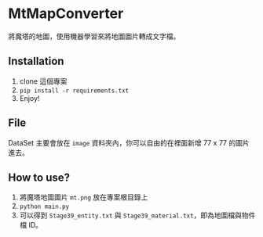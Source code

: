 # MtMapConverter
將魔塔的地圖，使用機器學習來將地圖圖片轉成文字檔。



## Installation

1. clone 這個專案
2. `pip install -r requirements.txt`
3. Enjoy!



## File

DataSet 主要會放在 `image` 資料夾內，你可以自由的在裡面新增 77 x 77 的圖片進去。



## How to use?

1. 將魔塔地圖圖片 `mt.png` 放在專案根目錄上
2. `python main.py`
3. 可以得到 `Stage39_entity.txt` 與 `Stage39_material.txt`，即為地圖檔與物件檔 ID。
